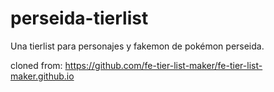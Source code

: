 # perseida-tierlist
Una tierlist para personajes y fakemon de pokémon perseida.


cloned from: https://github.com/fe-tier-list-maker/fe-tier-list-maker.github.io
